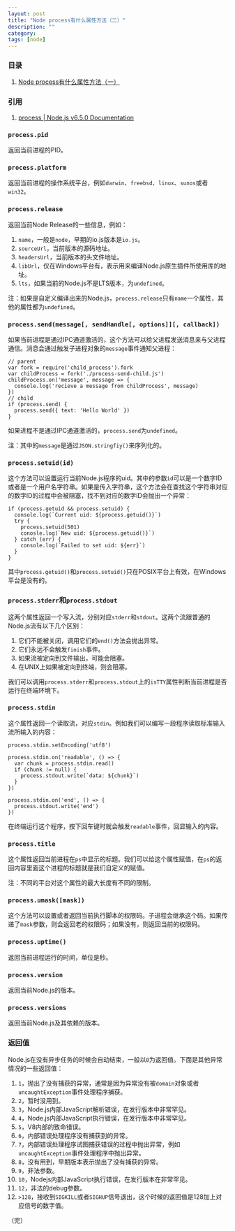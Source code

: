 ```yaml
---
layout: post
title: "Node process有什么属性方法（二）"
description: ""
category: 
tags: [node]
---
```


### 目录

1. [Node process有什么属性方法（一）](/posts/2016/08/30/node-process-api.html)

### 引用

1. [process | Node.js v6.5.0 Documentation](https://nodejs.org/api/process.html#process_process_pid)

### `process.pid`

返回当前进程的PID。

### `process.platform`

返回当前进程的操作系统平台，例如`darwin`、`freebsd`、`linux`、`sunos`或者`win32`。

### `process.release`

返回当前Node Release的一些信息，例如：

1. `name`，一般是`node`，早期的io.js版本是`io.js`。
2. `sourceUrl`，当前版本的源码地址。
3. `headersUrl`，当前版本的头文件地址。
4. `libUrl`，仅在Windows平台有，表示用来编译Node.js原生插件所使用库的地址。
5. `lts`，如果当前的Node.js不是LTS版本，为`undefined`。

注：如果是自定义编译出来的Node.js，`process.release`只有`name`一个属性，其他的属性都为`undefined`。

### `process.send(message[, sendHandle[, options]][, callback])`

如果当前进程是通过IPC通道激活的，这个方法可以给父进程发送消息来与父进程通信。消息会通过触发子进程对象的`message`事件通知父进程：

    // parent
    var fork = require('child_process').fork
    var childProcess = fork('./process-send-child.js')
    childProcess.on('message', message => {
      console.log('recieve a message from childProcess', message)
    })
    // child
    if (process.send) {
      process.send({ text: 'Hello World' })
    }

如果进程不是通过IPC通道激活的，`process.send`为`undefined`。

注：其中的`message`是通过`JSON.stringfiy()`来序列化的。

### `process.setuid(id)`

这个方法可以设置运行当前Node.js程序的uid。其中的参数`id`可以是一个数字ID或者是一个用户名字符串。如果是传入字符串，这个方法会在查找这个字符串对应的数字ID的过程中会被阻塞，找不到对应的数字ID会抛出一个异常：

    if (process.getuid && process.setuid) {
      console.log(`Current uid: ${process.getuid()}`)
      try {
        process.setuid(501)
        conosle.log(`New uid: ${process.getuid()}`)
      } catch (err) {
        console.log(`Failed to set uid: ${err}`)
      }
    }

其中`process.getuid()`和`process.setuid()`只在POSIX平台上有效，在Windows平台是没有的。

### `process.stderr`和`process.stdout`

这两个属性返回一个写入流，分别对应`stderr`和`stdout`。这两个流跟普通的Node.js流有以下几个区别：

1. 它们不能被关闭，调用它们的`end()`方法会抛出异常。
2. 它们永远不会触发`finish`事件。
3. 如果流被定向到文件输出，可能会阻塞。
4. 在UNIX上如果被定向到终端，则会阻塞。

我们可以调用`process.stderr`和`process.stdout`上的`isTTY`属性判断当前进程是否运行在终端环境下。

### `process.stdin`

这个属性返回一个读取流，对应`stdin`。例如我们可以编写一段程序读取标准输入流所输入的内容：

    process.stdin.setEncoding('utf8')

    process.stdin.on('readable', () => {
      var chunk = process.stdin.read()
      if (chunk != null) {
        process.stdout.write(`data: ${chunk}`)
      }
    })

    process.stdin.on('end', () => {
      process.stdout.write('end')
    })

在终端运行这个程序，按下回车键时就会触发`readable`事件，回显输入的内容。

### `process.title`

这个属性返回当前进程在`ps`中显示的标题。我们可以给这个属性赋值，在`ps`的返回内容里面这个进程的标题就是我们自定义的赋值。

注：不同的平台对这个属性的最大长度有不同的限制。

### `process.umask([mask])`

这个方法可以设置或者返回当前执行脚本的权限码。子进程会继承这个码。如果传递了`mask`参数，则会返回老的权限码；如果没有，则返回当前的权限码。

### `process.uptime()`

返回当前进程运行的时间，单位是秒。

### `process.version`

返回当前Node.js的版本。

### `process.versions`

返回当前Node.js及其依赖的版本。

### 返回值

Node.js在没有异步任务的时候会自动结束，一般以`0`为返回值。下面是其他异常情况的一些返回值：

1. `1`，抛出了没有捕获的异常，通常是因为异常没有被`domain`对象或者`uncaughtException`事件处理程序捕获。
2. `2`，暂时没用到。
3. `3`，Node.js内部JavaScript解析错误，在发行版本中非常罕见。
4. `4`，Node.js内部JavaScript执行错误，在发行版本中非常罕见。
5. `5`，V8内部的致命错误。
6. `6`，内部错误处理程序没有捕获到的异常。
7. `7`，内部错误处理程序试图捕获错误的过程中抛出异常，例如`uncaughtException`事件处理程序中抛出异常。
8. `8`，没有用到，早期版本表示抛出了没有捕获的异常。
9. `9`，非法参数。
10. `10`，Nodejs内部JavaScript执行错误，在发行版本在非常罕见。
12. `12`，非法的debug参数。
13. `>128`，接收到`SIGKILL`或者`SIGHUP`信号退出，这个时候的返回值是128加上对应信号的数字值。

（完）
